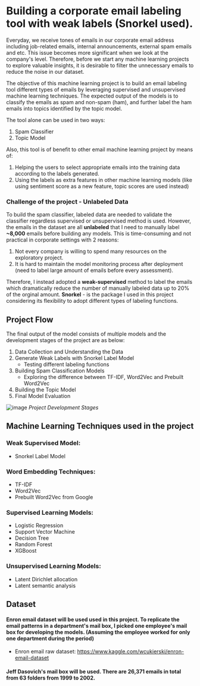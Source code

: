 # Building a corporate email labeling tool with weak labels (Snorkel used).
Everyday, we receive tones of emails in our corporate email address including job-related emails, internal announcements, external spam emails and etc. This issue becomes more significant when we look at the company's level. Therefore, before we start any machine learning projects to explore valuable insights, it is desirable to filter the unnecessary emails to reduce the noise in our dataset.

The objective of this machine learning project is to build an email labeling tool different types of emails by leveraging supervised and unsupervised machine learning techniques. The expected output of the models is to classify the emails as spam and non-spam (ham), and further label the ham emails into topics identified by the topic model.

The tool alone can be used in two ways:
1. Spam Classifier
2. Topic Model

Also, this tool is of benefit to other email machine learning project by means of:
1. Helping the users to select appropriate emails into the training data according to the labels generated.
2. Using the labels as extra features in other machine learning models (like using sentiment score as a new feature, topic scores are used instead)  

### Challenge of the project - Unlabeled Data
To build the spam classifier, labeled data are needed to validate the classifier regardless supervised or unsupervised method is used. However, the emails in the dataset are all **unlabeled** that I need to manually label **~8,000** emails before building any models. This is time-consuming and not practical in corporate settings with 2 reasons: 
1. Not every company is willing to spend many resources on the exploratory project. 
2. It is hard to maintain the model monitoring process after deployment (need to label large amount of emails before every assessment).

Therefore, I instead adopted a **weak-supervised** method to label the emails which dramatically reduce the number of manually labeled data up to 20% of the orginal amount. **Snorkel** - is the package I used in this project considering its flexibility to adopt different types of labeling functions.


## Project Flow
The final output of the model consists of multiple models and the development stages of the project are as below:
  1. Data Collection and Understanding the Data
  2. Generate Weak Labels with Snorkel Label Model
      - Testing different labeling functions
  3. Building Spam Classification Models
      - Exploring the difference between TF-IDF, Word2Vec and Prebuilt Word2Vec 
  4. Building the Topic Model
  5. Final Model Evaluation
   
![image](https://user-images.githubusercontent.com/50670119/153826702-e2fc293f-6533-431c-bcc7-2fe853fc51af.png)
_Project Development Stages_

## Machine Learning Techniques used in the project
  ### Weak Supervised Model:
  - Snorkel Label Model
  
  ### Word Embedding Techniques:
  - TF-IDF
  - Word2Vec
  - Prebuilt Word2Vec from Google
 
  ### Supervised Learning Models:
  - Logistic Regression
  - Support Vector Machine
  - Decision Tree
  - Random Forest 
  - XGBoost
  
  ### Unsupervised Learning Models:
  - Latent Dirichlet allocation
  - Latent semantic analysis
 
## Dataset
#### Enron email dataset will be used used in this project. To replicate the email patterns in a department's mail box, I picked one employee's mail box for developing the models. (Assuming the employee worked for only one department during the period)

  - Enron email raw dataset: https://www.kaggle.com/wcukierski/enron-email-dataset

#### Jeff Dasovich's mail box will be used. There are 26,371 emails in total from 63 folders from 1999 to 2002.

